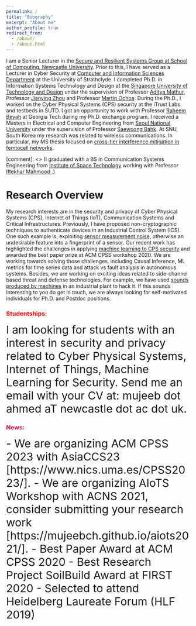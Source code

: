 ```yaml
---
permalink: /
title: "Biography"
excerpt: "About me"
author_profile: true
redirect_from: 
  - /about/
  - /about.html
---
```


I am a Senior Lecturer in the [Secure and Resilient Systems Group at School of Computing, Newcastle University](https://www.ncl.ac.uk/computing/research/srs/). Prior to this, I have served as a Lecturer in Cyber Security at [Computer and Information Sciences Department](https://www.strath.ac.uk/science/computerinformationsciences/) at the University of Strathclyde. I completed Ph.D. in Information Systems Technology and Design at the [Singapore University of Technology and Design](https://www.sutd.edu.sg/) under the supervision of Professor [Aditya Mathur](https://www.cs.purdue.edu/people/faculty/apm),  Professor [Jianying Zhou](http://jianying.space/) and Professor [Martin Ochoa](https://scholar.google.com/citations?user=H5xFCoUAAAAJ&hl=en). During the Ph.D., I worked on the Cyber Physical Systems (CPS) security at the iTrust Labs and testbeds in SUTD. I got an opportunity to work with Professor [Raheem Beyah](https://www.ece.gatech.edu/faculty-staff-directory/raheem-a-beyah) at Georgia Tech during my Ph.D. exchange program. I received a Masters in Electrical and Computer Engineering from [Seoul National University](https://en.snu.ac.kr/) under the supervision of Professor [Saewoong Bahk](http://netlab.snu.ac.kr/). At SNU, South Korea my research was related to wireless communications. In particular, my MS thesis focused on [cross-tier interference mitigation in femtocell networks](http://s-space.snu.ac.kr/handle/10371/155484). 

[comment]: <> (I graduated with a BS in Communication Systems Engineering from [Institute of Space Technology](https://ist.edu.pk/) working with Professor [Iftekhar Mahmood
](https://www.linkedin.com/in/iftekharmahmood/).)

   

Research Overview
======
My research interests are in the security and privacy of Cyber Physical Systems (CPS), Internet of Things (IoT), Communication Systems and Critical Infrastructures. Previously, I have proposed non-cryptographic techniques to authenticate devices in an Industrial Control System (ICS). One such example is, exploiting [sensor measurement noise](https://www.growkudos.com/publications/10.1145%25252F3410447/reader), otherwise an undesirable feature into a fingerprint of a sensor. Our recent work has highlighted the challenges in applying [machine learning to CPS security](https://dl.acm.org/doi/abs/10.1145/3384941.3409588) and awarded the best paper prize at ACM CPSS workshop 2020. We are working towards solving those challenges, including Causal Inference, ML metrics for time series data and attack vs fault analysis in autonomous systems. Besides, we are working on exciting ideas related to side-channel based threat and defense technologies. For example, we have used [sounds produced by machines](https://ics2020.sched.com/event/eh1h/identifying-process-structure-and-parameters-using-side-channel-information) in an industrial plant to hack it. If this sounds interesting to you do get in touch, we are always looking for self-motivated individuals for Ph.D. and Postdoc positions. 

### <span style="color:red"> Studentships: </span>

<div class="special-class" markdown="1" style="font-size: 30px">
	I am looking for students with an interest in security and privacy 
	related to Cyber Physical Systems, Internet of Things, Machine Learning
	 for Security. Send me an email with your CV at: 
	 mujeeb dot ahmed aT newcastle dot ac dot uk.
</div>

### <span style="color:crimson"> News: </span>

<div class="special-class" markdown="1" style="font-size: 30px">
	- We are organizing ACM CPSS 2023 with AsiaCCS23 [https://www.nics.uma.es/CPSS2023/].
	- We are organizing AIoTS Workshop with ACNS 2021, consider submitting your research work [https://mujeebch.github.io/aiots2021/].
	- Best Paper Award at ACM CPSS 2020
	- Best Research Project SoilBuild Award at FIRST 2020
	- Selected to attend Heidelberg Laureate Forum (HLF 2019)
</div>